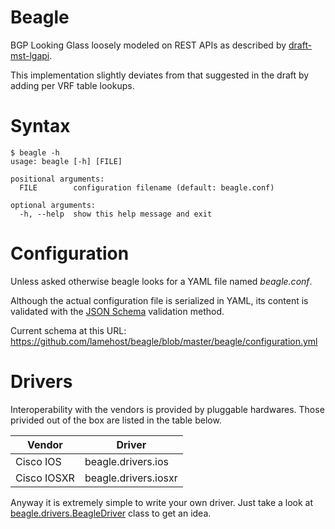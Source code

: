 # Beagle

BGP Looking Glass loosely modeled on REST APIs as described by [draft-mst-lgapi](https://tools.ietf.org/html/draft-mst-lgapi-07).

This implementation slightly deviates from that suggested in the draft by adding per VRF table lookups.

# Syntax
```
$ beagle -h
usage: beagle [-h] [FILE]

positional arguments:
  FILE        configuration filename (default: beagle.conf)

optional arguments:
  -h, --help  show this help message and exit
```

# Configuration
Unless asked otherwise beagle looks for a YAML file named *beagle.conf*.

Although the actual configuration file is serialized in YAML, its content is validated with the [JSON Schema](http://json-schema.org/) validation method.

Current schema at this URL: https://github.com/lamehost/beagle/blob/master/beagle/configuration.yml

# Drivers
Interoperability with the vendors is provided by pluggable hardwares.
Those privided out of the box are listed in the table below.

| Vendor | Driver |
|---------|---------|
| Cisco IOS | beagle.drivers.ios |
| Cisco IOSXR | beagle.drivers.iosxr |

Anyway it is extremely simple to write your own driver.
Just take a look at [beagle.drivers.BeagleDriver](https://github.com/lamehost/beagle/blob/master/beagle/drivers/__init__.py) class to get an idea.
